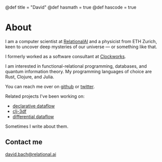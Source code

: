@def title = "David"
@def hasmath = true
@def hascode = true

# About

I am a computer scientist at [RelationalAI](https://relational.ai) and
a physicist from ETH Zurich, keen to uncover deep mysteries of our
universe — or something like that.

I formerly worked as a software consultant at [Clockworks](http://clockworks.io).

I am interested in functional-relational programming, databases, and
quantum information theory. My programming languages of choice are
Rust, Clojure, and Julia.

You can reach me over on [github](https://github.com/eoxxs) or
[twitter](https://twitter.com/bachdavi).

Related projects I've been working on:

- [declarative dataflow](https://github.com/comnik/declarative-dataflow)
- [clj-3df](https://github.com/sixthnormal/clj-3df)
- [differential dataflow](https://github.com/TimelyDataflow/differential-dataflow)

Sometimes I write about them.

## Contact me

[david.bach@relational.ai](mailto:david.bach@relational.ai)
